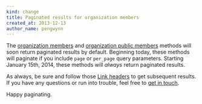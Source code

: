 ```yaml
---
kind: change
title: Paginated results for organization members
created_at: 2013-12-13
author_name: pengwynn
---
```


The [organization members][members] and [organization public members][public
members] methods will soon return paginated results by default. Beginning
today, these methods will paginate if you include `page` or `per_page` query
parameters. Starting January 15th, 2014, these methods will _always_ return paginated
results.

As always, be sure and follow those [Link headers][paginating] to get
subsequent results. If you have any questions or run into trouble, feel free to
[get in touch][contact].

Happy paginating.


[members]: http://developer.github.com/v3/orgs/members/#members-list
[public members]: http://developer.github.com/v3/orgs/members/#public-members-list
[paginating]: http://developer.github.com/v3/#pagination
[contact]: https://github.com/contact?form[subject]=Paginating+org+members

